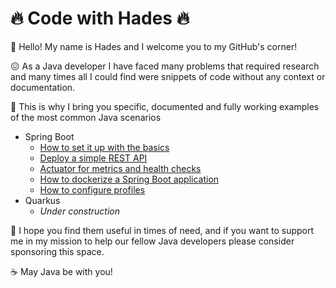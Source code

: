 # :fire: Code with Hades :fire:

:wave: Hello! My name is Hades and I welcome you to my GitHub's corner!

:confounded: As a Java developer I have faced many problems that required research and many times all I could find were snippets of code without any context or documentation.

:rocket: This is why I bring you specific, documented and fully working examples of the most common Java scenarios

* Spring Boot
    * [How to set it up with the basics](https://github.com/codewithhades/spring-boot-basic-setup)
    * [Deploy a simple REST API](https://github.com/codewithhades/spring-boot-rest-api)
    * [Actuator for metrics and health checks](https://github.com/codewithhades/spring-boot-actuator)
    * [How to dockerize a Spring Boot application](https://github.com/codewithhades/spring-boot-docker)
    * [How to configure profiles](https://github.com/codewithhades/spring-boot-profiles)
* Quarkus
    * _Under construction_

:pray: I hope you find them useful in times of need, and if you want to support me in my mission to help our fellow Java developers please consider sponsoring this space.

:coffee: May Java be with you!